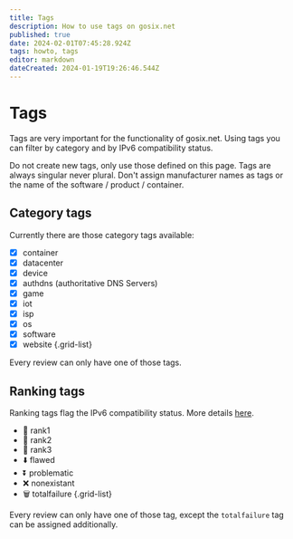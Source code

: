 ```yaml
---
title: Tags
description: How to use tags on gosix.net
published: true
date: 2024-02-01T07:45:28.924Z
tags: howto, tags
editor: markdown
dateCreated: 2024-01-19T19:26:46.544Z
---
```


# Tags

Tags are very important for the functionality of gosix.net. Using tags you can filter by category and by IPv6 compatibility status.

Do not create new tags, only use those defined on this page. Tags are always singular never plural. Don't assign manufacturer names as tags or the name of the software / product / container.

## Category tags
Currently there are those category tags available:

- [x] container
- [x] datacenter
- [x] device
- [x] authdns (authoritative DNS Servers)
- [x] game
- [x] iot
- [x] isp 
- [x] os
- [x] software
- [x] website
{.grid-list}

Every review can only have one of those tags.

## Ranking tags
Ranking tags flag the IPv6 compatibility status. More details [here](/howto/ranking).
- :1st_place_medal: rank1
- :2nd_place_medal: rank2
- :3rd_place_medal: rank3
- :arrow_down: flawed
- :arrow_double_down: problematic
- :x: nonexistant
- :wastebasket: totalfailure
{.grid-list}

Every review can only have one of those tag, except the `totalfailure` tag can be assigned additionally. 
